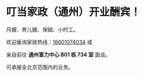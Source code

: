 # 叮当家政（通州）开业酬宾！

月嫂、育儿嫂、保姆、小时工。

欢迎垂询家政热线：[16601074034](tel:16601074034) 或

亲自前往 **通州富力中心 B01 栋 734 室** 面谈。

可承接全北京范围内的业务。
